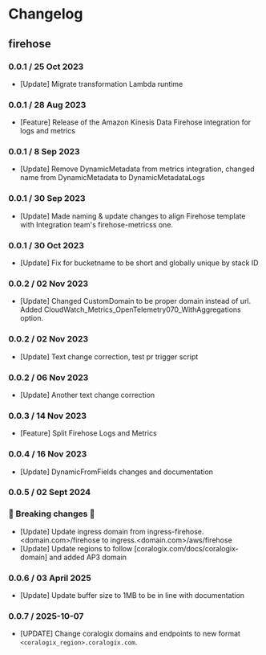 # Changelog

## firehose
<!-- To add a new entry write: -->
<!-- ### version / full date -->
<!-- * [Update/Bug fix] message that describes the changes that you apply -->

### 0.0.1 / 25 Oct 2023
* [Update] Migrate transformation Lambda runtime

### 0.0.1 / 28 Aug 2023
* [Feature] Release of the Amazon Kinesis Data Firehose integration for logs and metrics

### 0.0.1 / 8 Sep 2023
* [Update] Remove DynamicMetadata from metrics integration, changed name from DynamicMetadata to DynamicMetadataLogs

### 0.0.1 / 30 Sep 2023
* [Update] Made naming & update changes to align Firehose template with Integration team's firehose-metricss one.

### 0.0.1 / 30 Oct 2023
* [Update] Fix for bucketname to be short and globally unique by stack ID

### 0.0.2 / 02 Nov 2023
* [Update] Changed CustomDomain to be proper domain instead of url. Added CloudWatch_Metrics_OpenTelemetry070_WithAggregations option.

### 0.0.2 / 02 Nov 2023
* [Update] Text change correction, test pr trigger script

### 0.0.2 / 06 Nov 2023
* [Update] Another text change correction

### 0.0.3 / 14 Nov 2023
* [Feature] Split Firehose Logs and Metrics

### 0.0.4 / 16 Nov 2023
* [Update] DynamicFromFields changes and documentation

### 0.0.5 / 02 Sept 2024
### 🛑 Breaking changes 🛑
* [Update] Update ingress domain from ingress-firehose.<domain.com>/firehose to ingress.<domain.com>/aws/firehose
* [Update] Update regions to follow [coralogix.com/docs/coralogix-domain] and added AP3 domain

### 0.0.6 / 03 April 2025
* [Update] Update buffer size to 1MB to be in line with documentation

### 0.0.7 / 2025-10-07
* [UPDATE] Change coralogix domains and endpoints to new format `<coralogix_region>.coralogix.com`.